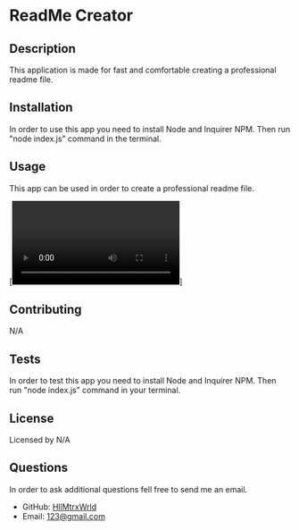 # ReadMe Creator

## Description
This application is made for fast and comfortable creating a professional readme file.

## Installation
In order to use this app you need to install Node and Inquirer NPM. Then run "node index.js" command in the terminal.

## Usage
This app can be used in order to create a professional readme file. 

[![Watch the video](./ReadMeCreator%20demo.mp4)]

## Contributing
N/A

## Tests
In order to test this app you need to install Node and Inquirer NPM. Then run "node index.js" command in your terminal.

## License
Licensed by N/A

## Questions
In order to ask additional questions fell free to send me an email.
* GitHub: [HllMtrxWrld](https://github.com/HllMtrxWrld)
* Email: 123@gmail.com

